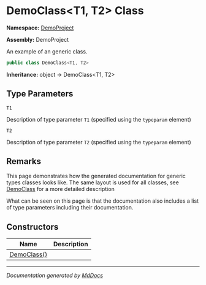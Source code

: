 ﻿# DemoClass\<T1, T2\> Class

**Namespace:** [DemoProject](../index.md)

**Assembly:** DemoProject

An example of an generic class.

```csharp
public class DemoClass<T1, T2>
```

**Inheritance:** object → DemoClass\<T1, T2\>

## Type Parameters

`T1`

Description of type parameter `T1` (specified using the `typeparam` element)

`T2`

Description of type parameter `T2` (specified using the `typeparam` element)

## Remarks

This page demonstrates how the generated documentation for generic types classes looks like. The same layout is used for all classes, see [DemoClass](../DemoClass/index.md) for a more detailed description

What can be seen on this page is that the documentation also includes a list of type parameters including their documentation.    

## Constructors

| Name                                 | Description |
| ------------------------------------ | ----------- |
| [DemoClass()](constructors/index.md) |             |

___

*Documentation generated by [MdDocs](https://github.com/ap0llo/mddocs)*
